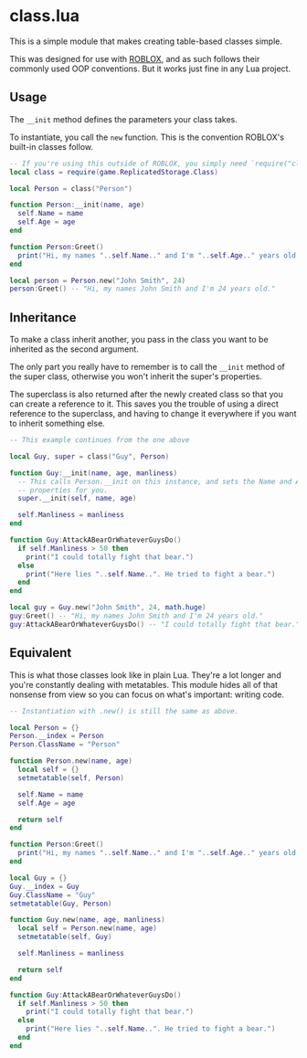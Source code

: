 # class.lua

This is a simple module that makes creating table-based classes simple.

This was designed for use with [ROBLOX](https://roblox.com), and as such follows
their commonly used OOP conventions. But it works just fine in any Lua project.

## Usage

The `__init` method defines the parameters your class takes.

To instantiate, you call the `new` function. This is the convention ROBLOX's
built-in classes follow.

```lua
-- If you're using this outside of ROBLOX, you simply need `require("class")`
local class = require(game.ReplicatedStorage.Class)

local Person = class("Person")

function Person:__init(name, age)
  self.Name = name
  self.Age = age
end

function Person:Greet()
  print("Hi, my names "..self.Name.." and I'm "..self.Age.." years old.")
end

local person = Person.new("John Smith", 24)
person:Greet() -- "Hi, my names John Smith and I'm 24 years old."
```

## Inheritance

To make a class inherit another, you pass in the class you want to be inherited
as the second argument.

The only part you really have to remember is to call the `__init` method of the
super class, otherwise you won't inherit the super's properties.

The superclass is also returned after the newly created class so that you can
create a reference to it. This saves you the trouble of using a direct reference
to the superclass, and having to change it everywhere if you want to inherit
something else.

```lua
-- This example continues from the one above

local Guy, super = class("Guy", Person)

function Guy:__init(name, age, manliness)
  -- This calls Person.__init on this instance, and sets the Name and Age
  -- properties for you.
  super.__init(self, name, age)

  self.Manliness = manliness
end

function Guy:AttackABearOrWhateverGuysDo()
  if self.Manliness > 50 then
    print("I could totally fight that bear.")
  else
    print("Here lies "..self.Name..". He tried to fight a bear.")
  end
end

local guy = Guy.new("John Smith", 24, math.huge)
guy:Greet() -- "Hi, my names John Smith and I'm 24 years old."
guy:AttackABearOrWhateverGuysDo() -- "I could totally fight that bear."
```

## Equivalent

This is what those classes look like in plain Lua. They're a lot longer and
you're constantly dealing with metatables. This module hides all of that
nonsense from view so you can focus on what's important: writing code.

```lua
-- Instantiation with .new() is still the same as above.

local Person = {}
Person.__index = Person
Person.ClassName = "Person"

function Person.new(name, age)
  local self = {}
  setmetatable(self, Person)

  self.Name = name
  self.Age = age

  return self
end

function Person:Greet()
  print("Hi, my names "..self.Name.." and I'm "..self.Age.." years old.")
end

local Guy = {}
Guy.__index = Guy
Guy.ClassName = "Guy"
setmetatable(Guy, Person)

function Guy.new(name, age, manliness)
  local self = Person.new(name, age)
  setmetatable(self, Guy)

  self.Manliness = manliness

  return self
end

function Guy:AttackABearOrWhateverGuysDo()
  if self.Manliness > 50 then
    print("I could totally fight that bear.")
  else
    print("Here lies "..self.Name..". He tried to fight a bear.")
  end
end
```
